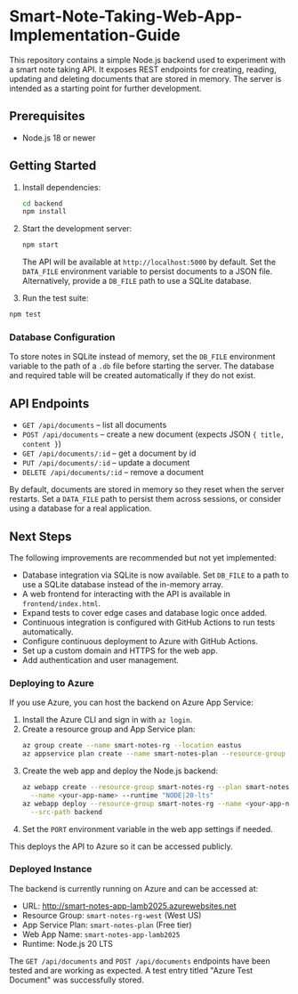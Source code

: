 # Smart-Note-Taking-Web-App-Implementation-Guide

This repository contains a simple Node.js backend used to experiment with a smart note taking API.
It exposes REST endpoints for creating, reading, updating and deleting documents that are stored in
memory. The server is intended as a starting point for further development.

## Prerequisites

- Node.js 18 or newer

## Getting Started

1. Install dependencies:

   ```bash
   cd backend
   npm install
   ```

2. Start the development server:

   ```bash
   npm start
   ```

   The API will be available at `http://localhost:5000` by default.
   Set the `DATA_FILE` environment variable to persist documents to a JSON file.
   Alternatively, provide a `DB_FILE` path to use a SQLite database.

3. Run the test suite:

  ```bash
  npm test
  ```

### Database Configuration

To store notes in SQLite instead of memory, set the `DB_FILE` environment
variable to the path of a `.db` file before starting the server. The database
and required table will be created automatically if they do not exist.

## API Endpoints

- `GET /api/documents` – list all documents
- `POST /api/documents` – create a new document (expects JSON `{ title, content }`)
- `GET /api/documents/:id` – get a document by id
- `PUT /api/documents/:id` – update a document
- `DELETE /api/documents/:id` – remove a document

By default, documents are stored in memory so they reset when the server restarts.
Set a `DATA_FILE` path to persist them across sessions, or consider using a database for a real application.

## Next Steps

The following improvements are recommended but not yet implemented:

<!-- Database integration implemented -->
- Database integration via SQLite is now available. Set `DB_FILE` to a path
  to use a SQLite database instead of the in-memory array.
- A web frontend for interacting with the API is available in `frontend/index.html`.
- Expand tests to cover edge cases and database logic once added.
- Continuous integration is configured with GitHub Actions to run tests automatically.
- Configure continuous deployment to Azure with GitHub Actions.
- Set up a custom domain and HTTPS for the web app.
- Add authentication and user management.

### Deploying to Azure

If you use Azure, you can host the backend on Azure App Service:

1. Install the Azure CLI and sign in with `az login`.
2. Create a resource group and App Service plan:
   ```bash
   az group create --name smart-notes-rg --location eastus
   az appservice plan create --name smart-notes-plan --resource-group smart-notes-rg --sku B1 --is-linux
   ```
3. Create the web app and deploy the Node.js backend:
   ```bash
   az webapp create --resource-group smart-notes-rg --plan smart-notes-plan \
     --name <your-app-name> --runtime "NODE|20-lts"
   az webapp deploy --resource-group smart-notes-rg --name <your-app-name> \
     --src-path backend
   ```
4. Set the `PORT` environment variable in the web app settings if needed.

This deploys the API to Azure so it can be accessed publicly.

### Deployed Instance

The backend is currently running on Azure and can be accessed at:

- URL: <http://smart-notes-app-lamb2025.azurewebsites.net>
- Resource Group: `smart-notes-rg-west` (West US)
- App Service Plan: `smart-notes-plan` (Free tier)
- Web App Name: `smart-notes-app-lamb2025`
- Runtime: Node.js 20 LTS

The `GET /api/documents` and `POST /api/documents` endpoints have been tested and are working as expected. A test entry titled "Azure Test Document" was successfully stored.


